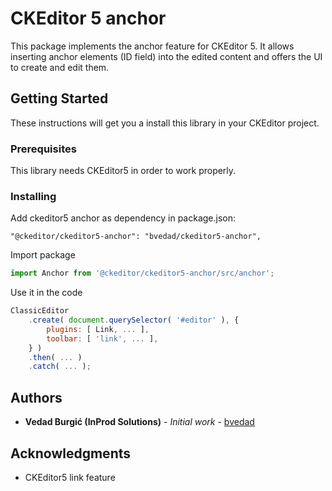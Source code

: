 # CKEditor 5 anchor

This package implements the anchor feature for CKEditor 5. It allows inserting anchor elements (ID field) into the edited content and offers the UI to create and edit them.

## Getting Started

These instructions will get you a install this library in your CKEditor project.

### Prerequisites

This library needs CKEditor5 in order to work properly.

### Installing

Add ckeditor5 anchor as dependency in package.json:
```
"@ckeditor/ckeditor5-anchor": "bvedad/ckeditor5-anchor",
```

Import package
```javascript
import Anchor from '@ckeditor/ckeditor5-anchor/src/anchor';
```

Use it in the code
```javascript
ClassicEditor
    .create( document.querySelector( '#editor' ), {
        plugins: [ Link, ... ],
        toolbar: [ 'link', ... ],
    } )
    .then( ... )
    .catch( ... );
```


## Authors

* **Vedad Burgić (InProd Solutions)** - *Initial work* - [bvedad](https://github.com/bvedad)

## Acknowledgments

* CKEditor5 link feature